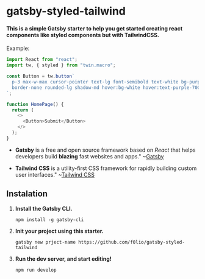 # gatsby-styled-tailwind

#### This is a simple Gatsby starter to help you get started creating react components like styled components but with TailwindCSS.

Example:

```javascript
import React from "react";
import tw, { styled } from "twin.macro";

const Button = tw.button`
  p-3 max-w-max cursor-pointer text-lg font-semibold text-white bg-purple-800
  border-none rounded-lg shadow-md hover:bg-white hover:text-purple-700
`;

function HomePage() {
  return (
    <>
      <Button>Submit</Button>
    </>
  );
}
```

- **Gatsby** is a free and open source framework based on _React_ that helps developers build **blazing** fast websites and apps." ~[Gatsby](https://www.gatsbyjs.org/)

- **Tailwind CSS** is a utility-first CSS framework for rapidly building custom user interfaces." ~[Tailwind CSS](https://tailwindcss.com)

## Instalation

1. **Install the Gatsby CLI.**

   ```shell
   npm install -g gatsby-cli
   ```

2. **Init your project using this starter.**

   ```shell
   gatsby new prject-name https://github.com/f0lio/gatsby-styled-tailwind
   ```

3. **Run the dev server, and start editing!**

   ```shell
   npm run develop
   ```
